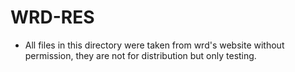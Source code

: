 # WRD-RES
* All files in this directory were taken from wrd's website without permission, they are not for distribution but only testing.